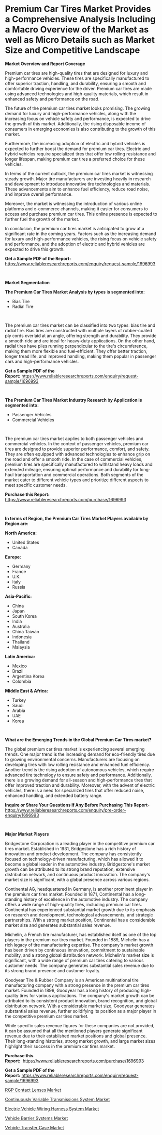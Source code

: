 <p><h1>Premium Car Tires Market Provides a Comprehensive Analysis Including a Macro Overview of the Market as well as Micro Details such as Market Size and Competitive Landscape</h1></p><p><strong>Market Overview and Report Coverage</strong></p>
<p><p>Premium car tires are high-quality tires that are designed for luxury and high-performance vehicles. These tires are specifically manufactured to offer superior traction, handling, and durability, ensuring a smooth and comfortable driving experience for the driver. Premium car tires are made using advanced technologies and high-quality materials, which result in enhanced safety and performance on the road.</p><p>The future of the premium car tires market looks promising. The growing demand for luxury and high-performance vehicles, along with the increasing focus on vehicle safety and performance, is expected to drive the growth of this market. Additionally, the rising disposable income of consumers in emerging economies is also contributing to the growth of this market.</p><p>Furthermore, the increasing adoption of electric and hybrid vehicles is expected to further boost the demand for premium car tires. Electric and hybrid vehicles require specialized tires that offer low rolling resistance and longer lifespan, making premium car tires a preferred choice for these vehicles.</p><p>In terms of the current outlook, the premium car tires market is witnessing steady growth. Major tire manufacturers are investing heavily in research and development to introduce innovative tire technologies and materials. These advancements aim to enhance fuel efficiency, reduce road noise, and improve overall performance.</p><p>Moreover, the market is witnessing the introduction of various online platforms and e-commerce channels, making it easier for consumers to access and purchase premium car tires. This online presence is expected to further fuel the growth of the market.</p><p>In conclusion, the premium car tires market is anticipated to grow at a significant rate in the coming years. Factors such as the increasing demand for luxury and high-performance vehicles, the rising focus on vehicle safety and performance, and the adoption of electric and hybrid vehicles are expected to drive this growth.</p></p>
<p><strong>Get a Sample PDF of the Report:</strong> <a href="https://www.reliableresearchreports.com/enquiry/request-sample/1696993">https://www.reliableresearchreports.com/enquiry/request-sample/1696993</a></p>
<p>&nbsp;</p>
<p><strong>Market Segmentation</strong></p>
<p><strong>The Premium Car Tires Market Analysis by types is segmented into:</strong></p>
<p><ul><li>Bias Tire</li><li>Radial Tire</li></ul></p>
<p>&nbsp;</p>
<p><p>The premium car tires market can be classified into two types: bias tire and radial tire. Bias tires are constructed with multiple layers of rubber-coated ply cords overlaid at an angle, offering strength and durability. They provide a smooth ride and are ideal for heavy-duty applications. On the other hand, radial tires have plies running perpendicular to the tire's circumference, making them more flexible and fuel-efficient. They offer better traction, longer tread life, and improved handling, making them popular in passenger cars and high-performance vehicles.</p></p>
<p><strong>Get a Sample PDF of the Report:</strong>&nbsp;<a href="https://www.reliableresearchreports.com/enquiry/request-sample/1696993">https://www.reliableresearchreports.com/enquiry/request-sample/1696993</a></p>
<p>&nbsp;</p>
<p><strong>The Premium Car Tires Market Industry Research by Application is segmented into:</strong></p>
<p><ul><li>Passenger Vehicles</li><li>Commercial Vehicles</li></ul></p>
<p>&nbsp;</p>
<p><p>The premium car tires market applies to both passenger vehicles and commercial vehicles. In the context of passenger vehicles, premium car tires are designed to provide superior performance, comfort, and safety. They are often equipped with advanced technologies to enhance grip on the road and offer a smooth ride. In the case of commercial vehicles, premium tires are specifically manufactured to withstand heavy loads and extended mileage, ensuring optimal performance and durability for long-haul transportation and commercial operations. Both segments of the market cater to different vehicle types and prioritize different aspects to meet specific customer needs.</p></p>
<p><strong>Purchase this Report:</strong>&nbsp; <a href="https://www.reliableresearchreports.com/purchase/1696993">https://www.reliableresearchreports.com/purchase/1696993</a></p>
<p>&nbsp;</p>
<p><strong>In terms of Region, the Premium Car Tires Market Players available by Region are:</strong></p>
<p>
    <p> <strong> North America: </strong>
        <ul>
            <li>United States</li>
            <li>Canada</li>
        </ul>
        </p> 
    <p> <strong> Europe: </strong>
        <ul>
            <li>Germany</li>
            <li>France</li>
            <li>U.K.</li>
            <li>Italy</li>
            <li>Russia</li>
        </ul>
        </p> 
    <p> <strong> Asia-Pacific: </strong>
        <ul>
            <li>China</li>
            <li>Japan</li>
            <li>South Korea</li>
            <li>India</li>
            <li>Australia</li>
            <li>China Taiwan</li>
            <li>Indonesia</li>
            <li>Thailand</li>
            <li>Malaysia</li>
        </ul>
        </p> 
    <p> <strong> Latin America: </strong>
        <ul>
            <li>Mexico</li>
            <li>Brazil</li>
            <li>Argentina Korea</li>
            <li>Colombia</li>
        </ul>
        </p> 
    <p> <strong> Middle East & Africa: </strong>
        <ul>
            <li>Turkey</li>
            <li>Saudi</li>
            <li>Arabia</li>
            <li>UAE</li>
            <li>Korea</li>
        </ul>
    </p>
    </p>
<p>&nbsp;</p>
<p><strong>What are the Emerging Trends in the Global Premium Car Tires market?</strong></p>
<p><p>The global premium car tires market is experiencing several emerging trends. One major trend is the increasing demand for eco-friendly tires due to growing environmental concerns. Manufacturers are focusing on developing tires with low rolling resistance and enhanced fuel efficiency. Another trend is the rising adoption of autonomous vehicles, which require advanced tire technology to ensure safety and performance. Additionally, there is a growing demand for all-season and high-performance tires that offer improved traction and durability. Moreover, with the advent of electric vehicles, there is a need for specialized tires that offer reduced noise, enhanced handling, and extended battery range.</p></p>
<p><strong>Inquire or Share Your Questions If Any Before Purchasing This Report</strong>- <a href="https://www.reliableresearchreports.com/enquiry/pre-order-enquiry/1696993">https://www.reliableresearchreports.com/enquiry/pre-order-enquiry/1696993</a></p>
<p>&nbsp;</p>
<p><strong>Major Market Players</strong></p>
<p><p>Bridgestone Corporation is a leading player in the competitive premium car tires market. Established in 1931, Bridgestone has a rich history of innovation and product development. The company has consistently focused on technology-driven manufacturing, which has allowed it to become a global leader in the automotive industry. Bridgestone's market growth can be attributed to its strong brand reputation, extensive distribution network, and continuous product innovation. The company's market size is significant, with a global presence across various regions.</p><p>Continental AG, headquartered in Germany, is another prominent player in the premium car tires market. Founded in 1871, Continental has a long-standing history of excellence in the automotive industry. The company offers a wide range of high-quality tires, including premium car tires. Continental has experienced substantial market growth due to its emphasis on research and development, technological advancements, and strategic partnerships. With a strong market position, Continental has a considerable market size and generates substantial sales revenue.</p><p>Michelin, a French tire manufacturer, has established itself as one of the top players in the premium car tires market. Founded in 1889, Michelin has a rich legacy of tire manufacturing expertise. The company's market growth has been driven by continuous innovation, commitment to sustainable mobility, and a strong global distribution network. Michelin's market size is significant, with a wide range of premium car tires catering to various customer needs. The company generates substantial sales revenue due to its strong brand presence and customer loyalty.</p><p>Goodyear Tire & Rubber Company is an American multinational tire manufacturing company with a strong presence in the premium car tires market. Founded in 1898, Goodyear has a long history of producing high-quality tires for various applications. The company's market growth can be attributed to its consistent product innovation, brand recognition, and global distribution network. With a considerable market size, Goodyear generates substantial sales revenue, further solidifying its position as a major player in the competitive premium car tires market.</p><p>While specific sales revenue figures for these companies are not provided, it can be assumed that all the mentioned players generate significant revenue due to their established market positions and global presence. Their long-standing histories, strong market growth, and large market sizes highlight their success in the premium car tires market.</p></p>
<p><strong>Purchase this Report:</strong>&nbsp;&nbsp;<a href="https://www.reliableresearchreports.com/purchase/1696993">https://www.reliableresearchreports.com/purchase/1696993</a></p>
<p></p>
<p><strong>Get a Sample PDF of the Report:</strong>&nbsp;<a href="https://www.reliableresearchreports.com/enquiry/request-sample/1696993">https://www.reliableresearchreports.com/enquiry/request-sample/1696993</a></p>
<p><p><a href="https://github.com/gdfhhhj/Market-Research-Report-List-1/blob/main/rgp-contact-lenses-market.md">RGP Contact Lenses Market</a></p><p><a href="https://www.linkedin.com/pulse/continuously-variable-transmissions-system-market-size-2023-ru7te/">Continuously Variable Transmissions System Market</a></p><p><a href="https://www.linkedin.com/pulse/electric-vehicle-wiring-harness-system-market-share-amp-jnddf/">Electric Vehicle Wiring Harness System Market</a></p><p><a href="https://medium.com/@half.skull.am/vehicle-barrier-systems-market-comprehensive-assessment-by-type-application-and-geography-73c4b4ec9e77">Vehicle Barrier Systems Market</a></p><p><a href="https://medium.com/@favor.case.flash/vehicle-transfer-case-market-size-and-market-trends-complete-industry-overview-2023-to-2030-32a16ce890e5">Vehicle Transfer Case Market</a></p></p>